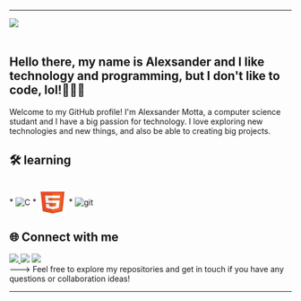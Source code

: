 
---
<div>
  <a href = "https://github.com/APKOY">
  <img width="55%" src="https://github.com/APKOY/APKOY/assets/171528136/3247907f-59d9-4458-900e-8de8c785e74c"
 target="_blank">
  </a>
</div>

<div>
<div style="display: inline_block"><br>
</div> 

## Hello there, my name is Alexsander and I like technology and programming, but I don't like to code, lol!👨🏽‍💻

Welcome to my GitHub profile! I'm Alexsander Motta, a computer science studant and I have a big passion for technology. I love exploring new technologies and new things, and also be able to creating big projects.

## 🛠️ learning
<div style="display: inline_block"><br>
  * <img align="center" alt="C" height="40" width="50" src="https://icongr.am/devicon/c-original.svg?size=148&color=7c0594">
  * <img align="center" alt="HTML" height="40" width="50" src="https://raw.githubusercontent.com/devicons/devicon/master/icons/html5/html5-original.svg">
  * <img align="center" alt="git" height="40" width="50" src="https://icongr.am/devicon/git-original.svg?size=148&color=2e6dff">
</div>

## 🌐 Connect with me
<div> 
   <a href="https://www.linkedin.com/in/alexsander-motta-da-costa-ribeiro-de-souza-012837314/" target="_blank"><img src="https://img.shields.io/badge/-LinkedIn-%230077B5?style=for-the-badge&logo=linkedin&logoColor=white" target="_blank">
   </a> 
  <a href="https://www.instagram.com/_ribeiro_sm/" target="_blank"><img src="https://img.shields.io/badge/-Instagram-%23E4405F?style=for-the-badge&logo=instagram&logoColor=white" target="_blank"></a>
  <a href = "Mailto:https://mail.google.com/mail/u/0/#inbox?compose=GTvVlcSGMhqcNPXNRQjQtPPPQMNGNQCjfzPnxWsNkCqsPTSnKcsnWMHxMMHMFkBtDkdzSZHpDhJWP"><img src="https://img.shields.io/badge/-Gmail-%23333?style=for-the-badge&logo=gmail&logoColor=white" target="_blank"></a>
</div>
--->
Feel free to explore my repositories and get in touch if you have any questions or collaboration ideas!

---

